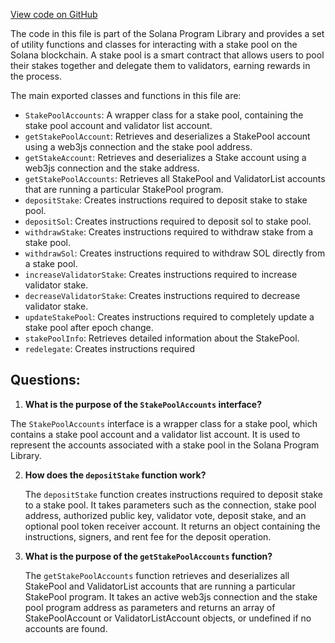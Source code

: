 [View code on GitHub](https://github.com/solana-labs/solana-program-library/stake-pool/js/src/index.ts)

The code in this file is part of the Solana Program Library and provides a set of utility functions and classes for interacting with a stake pool on the Solana blockchain. A stake pool is a smart contract that allows users to pool their stakes together and delegate them to validators, earning rewards in the process.

The main exported classes and functions in this file are:

- `StakePoolAccounts`: A wrapper class for a stake pool, containing the stake pool account and validator list account.
- `getStakePoolAccount`: Retrieves and deserializes a StakePool account using a web3js connection and the stake pool address.
- `getStakeAccount`: Retrieves and deserializes a Stake account using a web3js connection and the stake address.
- `getStakePoolAccounts`: Retrieves all StakePool and ValidatorList accounts that are running a particular StakePool program.
- `depositStake`: Creates instructions required to deposit stake to stake pool.
- `depositSol`: Creates instructions required to deposit sol to stake pool.
- `withdrawStake`: Creates instructions required to withdraw stake from a stake pool.
- `withdrawSol`: Creates instructions required to withdraw SOL directly from a stake pool.
- `increaseValidatorStake`: Creates instructions required to increase validator stake.
- `decreaseValidatorStake`: Creates instructions required to decrease validator stake.
- `updateStakePool`: Creates instructions required to completely update a stake pool after epoch change.
- `stakePoolInfo`: Retrieves detailed information about the StakePool.
- `redelegate`: Creates instructions required
## Questions: 
 1. **What is the purpose of the `StakePoolAccounts` interface?**

   The `StakePoolAccounts` interface is a wrapper class for a stake pool, which contains a stake pool account and a validator list account. It is used to represent the accounts associated with a stake pool in the Solana Program Library.

2. **How does the `depositStake` function work?**

   The `depositStake` function creates instructions required to deposit stake to a stake pool. It takes parameters such as the connection, stake pool address, authorized public key, validator vote, deposit stake, and an optional pool token receiver account. It returns an object containing the instructions, signers, and rent fee for the deposit operation.

3. **What is the purpose of the `getStakePoolAccounts` function?**

   The `getStakePoolAccounts` function retrieves and deserializes all StakePool and ValidatorList accounts that are running a particular StakePool program. It takes an active web3js connection and the stake pool program address as parameters and returns an array of StakePoolAccount or ValidatorListAccount objects, or undefined if no accounts are found.